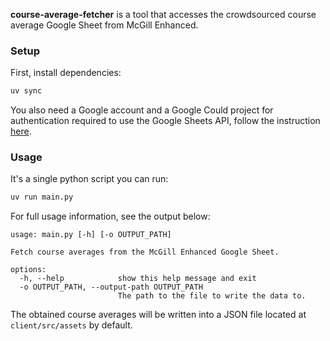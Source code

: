 **course-average-fetcher** is a tool that accesses the crowdsourced course average Google Sheet from McGill Enhanced.

### Setup

First, install dependencies:

```bash
uv sync
```

You also need a Google account and a Google Could project for authentication required to use the Google Sheets API,
follow the instruction [here](https://developers.google.com/sheets/api/quickstart/python).

### Usage

It's a single python script you can run:

```bash
uv run main.py
```

For full usage information, see the output below:

```present uv run main.py --help
usage: main.py [-h] [-o OUTPUT_PATH]

Fetch course averages from the McGill Enhanced Google Sheet.

options:
  -h, --help            show this help message and exit
  -o OUTPUT_PATH, --output-path OUTPUT_PATH
                        The path to the file to write the data to.
```

The obtained course averages will be written into a JSON file located at `client/src/assets` by default.
